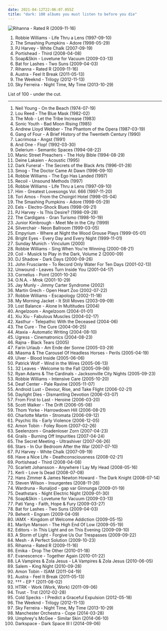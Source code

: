 ```yaml
---
date: 2021-04-12T22:06:07.055Z
title: "dark: 100 albums you must listen to before you die"
---
```

![Rihanna - Rated R (2009-11-16)](http://coverartarchive.org/release/27ea1a49-0929-4825-ad25-37ddbfc84932/11237324435-500.jpg "Rihanna - Rated R (2009-11-16)")
<ol class="albums">
<li data-cover="https://img.discogs.com/srk4VKwvLYZHsdluO_-5sOpdufc=/fit-in/600x611/filters:strip_icc():format(jpeg):mode_rgb():quality(90)/discogs-images/R-14621763-1578342628-8323.jpeg.jpg" data-tags="pop, rock, britpop, british" role="button">Robbie Williams - Life Thru a Lens (1997-09-10)</li>
<li data-cover="http://coverartarchive.org/release/dcae11f6-16e0-4efc-9b14-9a6497ca6150/8920454022-500.jpg" data-tags="alternative, 90s" role="button">The Smashing Pumpkins - Adore (1998-05-29)</li>
<li data-cover="http://coverartarchive.org/release/68a8b3b5-b256-4917-8ba0-b74e79bedb44/27171303470-500.jpg" data-tags="piano, alternative" role="button">PJ Harvey - White Chalk (2007-09-19)</li>
<li data-cover="https://img.discogs.com/TpNNXxoWE3RgXVV8X0NzByleZVg=/fit-in/600x580/filters:strip_icc():format(jpeg):mode_rgb():quality(90)/discogs-images/R-1402425-1279007160.jpeg.jpg" data-tags="trip-hop" role="button">Portishead - Third (2008-04-08)</li>
<li data-cover="https://img.discogs.com/5ULMdii6V1Px_WEq_Gnq-FYTwV4=/fit-in/500x500/filters:strip_icc():format(jpeg):mode_rgb():quality(90)/discogs-images/R-1690134-1266618713.jpeg.jpg" data-tags="piano" role="button">Soap&Skin - Lovetune for Vacuum (2009-03-13)</li>
<li data-cover="http://coverartarchive.org/release/1589c9ec-b9d8-30e6-8f0c-57dd7c52ec35/8202001315-500.jpg" data-tags="alternative, atmospheric" role="button">Bat for Lashes - Two Suns (2009-04-03)</li>
<li data-cover="http://coverartarchive.org/release/27ea1a49-0929-4825-ad25-37ddbfc84932/11237324435-500.jpg" data-tags="pop, rihanna" role="button">Rihanna - Rated R (2009-11-16)</li>
<li data-cover="http://coverartarchive.org/release/5e8aec59-129c-4cb4-b894-5e59edb5c4ca/4261741516-500.jpg" data-tags="indie electronic, new wave, alternative, synthpop" role="button">Austra - Feel It Break (2011-05-13)</li>
<li data-cover="http://coverartarchive.org/release/62ea06a1-8517-4e85-b66f-c2eee37e5b68/6456250497-500.jpg" data-tags="r&b" role="button">The Weeknd - Trilogy (2012-11-13)</li>
<li data-cover="http://coverartarchive.org/release/185d0b3a-3a56-4db8-8e80-2e47861d078b/12033804091-500.jpg" data-tags="indie pop, noise pop, indie rock, pop, rock, synthpop, alternative" role="button">Sky Ferreira - Night Time, My Time (2013-10-29)</li>
</ol>
List of 100 - under the cut.
<!-- more -->

_________________

<ol class="albums">
<li data-cover="https://via.placeholder.com/450" data-tags="singer-songwriter, 70s, folk rock" role="button">
Neil Young - On the Beach (1974-07-19)
</li>
<li data-cover="http://coverartarchive.org/release/3daaa225-b92c-340e-8a1e-2f78380e82a9/16360171548-500.jpg" data-tags="80s, rock" role="button">
Lou Reed - The Blue Mask (1982-02)
</li>
<li data-cover="https://img.discogs.com/zcFggLDOqJ71WeIG89qrAWcuYnI=/fit-in/600x600/filters:strip_icc():format(jpeg):mode_rgb():quality(90)/discogs-images/R-381628-1384313765-5053.jpeg.jpg" data-tags="80s, punk, dark, post-punk, anarcho-punk, anarchopunk, dmtr likes this album, sonic fetish, gloom punk" role="button">
The Mob - Let the Tribe Increase (1983)
</li>
<li data-cover="https://img.discogs.com/EWJD-VeCM5bj-nw9YQaElt6Tccs=/fit-in/400x393/filters:strip_icc():format(jpeg):mode_rgb():quality(90)/discogs-images/R-11627074-1519812156-1649.jpeg.jpg" data-tags="80s, no wave, experimental" role="button">
Sonic Youth - Bad Moon Rising (1985)
</li>
<li data-cover="http://coverartarchive.org/release/8b2b725f-c3dd-41c2-b98d-e42f027fbe1c/3768060682-500.jpg" data-tags="musical, soundtrack" role="button">
Andrew Lloyd Webber - The Phantom of the Opera (1987-03-19)
</li>
<li data-cover="https://img.discogs.com/FYbntpWx7Kum8VUDhEQ3SblLQBs=/fit-in/350x573/filters:strip_icc():format(jpeg):mode_rgb():quality(90)/discogs-images/R-4453816-1426631153-6153.jpeg.jpg" data-tags="alternative, dark, gang of four, flashback alternatives, wire-y" role="button">
Gang of Four - A Brief History of the Twentieth Century (1990)
</li>
<li data-cover="https://img.discogs.com/YXJHpQW8y46vG7hRWW_9ANNY1LI=/fit-in/600x530/filters:strip_icc():format(jpeg):mode_rgb():quality(90)/discogs-images/R-2008477-1258239023.jpeg.jpg" data-tags="gothic, darkwave" role="button">
Lacrimosa - Angst (1991)
</li>
<li data-cover="http://coverartarchive.org/release/dca56b61-66f1-34d9-8184-1010cf5bb8c9/24465532686-500.jpg" data-tags="electronic, ebm" role="button">
And One - Flop! (1992-03-30)
</li>
<li data-cover="http://coverartarchive.org/release/a19d73a5-005c-4be6-b256-2ca68249f176/18661266418-500.jpg" data-tags="electronic, ambient, chillout, electronica, delerium" role="button">
Delerium - Semantic Spaces (1994-08-22)
</li>
<li data-cover="https://img.discogs.com/Ghadzn_xpqXGzIU_Dw8VJRa6uoU=/fit-in/600x601/filters:strip_icc():format(jpeg):mode_rgb():quality(90)/discogs-images/R-4358145-1553540610-8949.jpeg.jpg" data-tags="90s, rock" role="button">
Manic Street Preachers - The Holy Bible (1994-08-29)
</li>
<li data-cover="http://coverartarchive.org/release/64bcdda1-f6f4-4d8e-877d-5c2253297462/2106453048-500.jpg" data-tags="electronic, dark, acoustic, gothic, psychedelic, live, infinite loop, schwarz, alexander veljanov, kuscheldunkel, dunkelbunnt, chrom records, d lakalen" role="button">
Deine Lakaien - Acoustic (1995)
</li>
<li data-cover="https://via.placeholder.com/450" data-tags="black metal" role="button">
Dark Funeral - The Secrets of the Black Arts (1996-01-28)
</li>
<li data-cover="http://coverartarchive.org/release/82e0e71d-d8f6-3706-b8cb-362198addb7f/15960032349-500.jpg" data-tags="folk" role="button">
Smog - The Doctor Came At Dawn (1996-09-10)
</li>
<li data-cover="http://coverartarchive.org/release/3852304a-41d1-4639-bab9-abb606c33c75/3031192753-500.jpg" data-tags="pop, alternative, britpop, rock" role="button">
Robbie Williams - The Ego Has Landed (1997)
</li>
<li data-cover="https://img.discogs.com/ZQkFoHZ_Mub8IYOF_c7O770P40g=/fit-in/450x450/filters:strip_icc():format(jpeg):mode_rgb():quality(90)/discogs-images/R-645215-1142711425.jpeg.jpg" data-tags="electronic" role="button">
Recoil - Unsound Methods (1997)
</li>
<li data-cover="https://img.discogs.com/srk4VKwvLYZHsdluO_-5sOpdufc=/fit-in/600x611/filters:strip_icc():format(jpeg):mode_rgb():quality(90)/discogs-images/R-14621763-1578342628-8323.jpeg.jpg" data-tags="pop, rock, britpop, british" role="button">
Robbie Williams - Life Thru a Lens (1997-09-10)
</li>
<li data-cover="https://img.discogs.com/5p0bYzMxbO-g0FixydX4t22HKkI=/fit-in/600x492/filters:strip_icc():format(jpeg):mode_rgb():quality(90)/discogs-images/R-4736214-1435140831-9496.jpeg.jpg" data-tags="love metal, gothic rock" role="button">
Him - Greatest Lovesongs Vol. 666 (1997-11-20)
</li>
<li data-cover="http://coverartarchive.org/release/2996ae5b-d50c-4278-bf43-9205d1d5f6b0/25001847121-500.jpg" data-tags="alternative, female vocalists, 90s" role="button">
Tori Amos - From the Choirgirl Hotel (1998-05-04)
</li>
<li data-cover="http://coverartarchive.org/release/dcae11f6-16e0-4efc-9b14-9a6497ca6150/8920454022-500.jpg" data-tags="alternative, 90s" role="button">
The Smashing Pumpkins - Adore (1998-05-29)
</li>
<li data-cover="http://coverartarchive.org/release/18274d01-86aa-4f26-ab80-5526bd285d9b/5129179403-500.jpg" data-tags="90s, indie rock" role="button">
Eels - Electro-Shock Blues (1998-09-21)
</li>
<li data-cover="http://coverartarchive.org/release/91b161bf-275e-3b8f-9fab-643e9d7ab152/14179447399-500.jpg" data-tags="alternative, female vocalists" role="button">
PJ Harvey - Is This Desire? (1998-09-28)
</li>
<li data-cover="http://coverartarchive.org/release/70f5e652-0a10-37ca-8d1d-1610ca3cfa29/3711112834-500.jpg" data-tags="rock, 90s, female vocalists" role="button">
The Cardigans - Gran Turismo (1998-10-19)
</li>
<li data-cover="https://img.discogs.com/i46qB3mQKhVEKWlKlWPbDtFSMhM=/fit-in/500x500/filters:strip_icc():format(jpeg):mode_rgb():quality(90)/discogs-images/R-9906320-1488305512-4362.jpeg.jpg" data-tags="blues" role="button">
Junior Kimbrough - Meet Me in the City (1999)
</li>
<li data-cover="http://coverartarchive.org/release/b0051e8d-d63b-3dbb-b801-737c54d73933/1745470355-500.jpg" data-tags="rock, grunge" role="button">
Silverchair - Neon Ballroom (1999-03-05)
</li>
<li data-cover="http://coverartarchive.org/release/c6918bbe-4343-4235-a8c5-ca6a79cf60ac/1009676795-500.jpg" data-tags="folk, acoustic, neofolk" role="button">
Empyrium - Where at Night the Wood Grouse Plays (1999-05-01)
</li>
<li data-cover="http://coverartarchive.org/release/534c550b-6e60-4dbc-9e95-05ea0340b0e1/26393492763-500.jpg" data-tags="indie" role="button">
Bright Eyes - Every Day and Every Night (1999-11-01)
</li>
<li data-cover="http://coverartarchive.org/release/6f39ba87-7f4d-458c-bfd3-60fafe5e3619/17806560705-500.jpg" data-tags="trip-hop" role="button">
Sunday Munich - Vinculum (2000)
</li>
<li data-cover="http://coverartarchive.org/release/b85f3519-c771-3267-92c0-cf509db2eba0/2454107403-500.jpg" data-tags="pop" role="button">
Robbie Williams - Sing When You're Winning (2000-08-21)
</li>
<li data-cover="http://coverartarchive.org/release/8c46ca4e-010b-4d9a-aee3-cc814ac07568/15344268208-500.jpg" data-tags="ambient, experimental, clinically romantic, achingly intelligent" role="button">
Coil - Musick to Play in the Dark, Volume 2 (2000-09)
</li>
<li data-cover="http://coverartarchive.org/release/4aacec70-87db-457e-96dc-59020c412e46/6212339784-500.jpg" data-tags="electronic, trip-hop, dark, winter, 2000s, for rainy days, nice nait" role="button">
DJ Shadow - Dark Days (2000-09-26)
</li>
<li data-cover="http://coverartarchive.org/release/d5f20f95-7347-4479-97e4-57046bc24d00/20385600250-500.jpg" data-tags="alternative, rock" role="button">
John Frusciante - To Record Only Water For Ten Days (2001-02-13)
</li>
<li data-cover="http://coverartarchive.org/release/3b1b7509-7bff-4a95-9ee8-f5e050cf102e/27704658731-500.jpg" data-tags="post-hardcore" role="button">
Unwound - Leaves Turn Inside You (2001-04-17)
</li>
<li data-cover="http://coverartarchive.org/release/d467e488-2fae-4175-918b-7c9d10f43737/2876340833-500.jpg" data-tags="japanese" role="button">
Cornelius - Point (2001-10-24)
</li>
<li data-cover="http://coverartarchive.org/release/88659fde-815a-4e36-b239-9d0818f23f1b/8345887600-500.jpg" data-tags="hard rock, rock, gothic" role="button">
O.N.A. - Mrok (2001-10-29)
</li>
<li data-cover="http://coverartarchive.org/release/ba845ec4-835a-4c0c-8ff1-178c0a96c173/3020029421-500.jpg" data-tags="alt-country, jay munly" role="button">
Jay Munly - Jimmy Carter Syndrome (2002)
</li>
<li data-cover="http://coverartarchive.org/release/49a9d443-4e2f-42de-80d6-77a04ab552f4/9607172240-500.jpg" data-tags="metal, ambient, experimental, dark, quality, has hidden track, albums owned by me, change my live forever" role="button">
Martin Grech - Open Heart Zoo (2002-07-22)
</li>
<li data-cover="http://coverartarchive.org/release/4af3d5df-674c-3d37-903c-b9ced24d5c3a/21168360245-500.jpg" data-tags="pop, robbie williams" role="button">
Robbie Williams - Escapology (2002-11-18)
</li>
<li data-cover="https://img.discogs.com/VJB1rFlOG6ZH8Uq_T0r9BxdfUTQ=/fit-in/600x595/filters:strip_icc():format(jpeg):mode_rgb():quality(90)/discogs-images/R-7107450-1433888454-3100.jpeg.jpg" data-tags="2003, rock" role="button">
My Morning Jacket - It Still Moves (2003-09-09)
</li>
<li data-cover="https://img.discogs.com/Oq8wffUTLSmll6jZMx4cd-_wKGA=/fit-in/600x547/filters:strip_icc():format(jpeg):mode_rgb():quality(90)/discogs-images/R-2440709-1284210852.jpeg.jpg" data-tags="trip-hop" role="button">
Lost Balance - Alone In Multitudes (2004)
</li>
<li data-cover="http://coverartarchive.org/release/58f47cac-c702-4018-ba4a-7cf3a40941a2/2610903396-500.jpg" data-tags="ambient, ethereal, darkwave, female vocalists" role="button">
Angelzoom - Angelzoom (2004-01-01)
</li>
<li data-cover="http://coverartarchive.org/release/40ea02cf-77ee-43e7-89c3-ab54f759c078/5619297237-500.jpg" data-tags="experimental" role="button">
Xiu Xiu - Fabulous Muscles (2004-02-17)
</li>
<li data-cover="http://coverartarchive.org/release/bb36ae6a-88dd-45d7-8e3f-46706708d220/1644198280-500.jpg" data-tags="black metal" role="button">
Xasthur - Telepathic With the Deceased (2004-06)
</li>
<li data-cover="http://coverartarchive.org/release/25e2716b-2c65-3ef8-b4ff-afc96570347d/7947383918-500.jpg" data-tags="post-punk, rock, alternative" role="button">
The Cure - The Cure (2004-06-25)
</li>
<li data-cover="http://coverartarchive.org/release/887f53f8-4a26-4281-a659-019b07fe829e/3263073661-500.jpg" data-tags="experimental" role="button">
Ataxia - Automatic Writing (2004-08-10)
</li>
<li data-cover="http://coverartarchive.org/release/97af86a2-0d59-45b1-895d-b477eba05369/17633867348-500.jpg" data-tags="electronic, trip-hop" role="button">
Ugress - Cinematronics (2004-08-23)
</li>
<li data-cover="http://coverartarchive.org/release/4970d789-2bf8-4e33-84be-a48cfb1f7eaa/28036017062-500.jpg" data-tags="ambient" role="button">
Rajna - Black Tears (2005)
</li>
<li data-cover="http://coverartarchive.org/release/ee2ded2b-e706-4e20-9ae6-98bba2e4e291/8610003714-500.jpg" data-tags="punk rock" role="button">
Farin Urlaub - Am Ende der Sonne (2005-03-29)
</li>
<li data-cover="https://img.discogs.com/HAPUMMhGqC22bgWX2SoQdUS2w8w=/fit-in/266x267/filters:strip_icc():format(jpeg):mode_rgb():quality(90)/discogs-images/R-738400-1153696402.jpeg.jpg" data-tags="instrumental, experimental, dark, haunting, violins, avantgarde, dark ambient, interesting, avant-prog, mimicry, horror music, noir dandy, hidden masterpiece" role="button">
Miasma & The Carousel Of Headless Horses - Perils (2005-04-19)
</li>
<li data-cover="http://coverartarchive.org/release/1827a150-50d3-322f-88e8-23855fd9cd3b/21285140194-500.jpg" data-tags="experimental, electronic, avant-garde" role="button">
Ulver - Blood Inside (2005-06-06)
</li>
<li data-cover="https://via.placeholder.com/450" data-tags="indie, singer-songwriter, british" role="button">
Patrick Wolf - Wind in the Wires (2005-06-13)
</li>
<li data-cover="http://coverartarchive.org/release/76003d22-be58-4cad-900b-59f9222512fd/28650102737-500.jpg" data-tags="alternative rock, hard rock" role="button">
32 Leaves - Welcome to the Fall (2005-09-06)
</li>
<li data-cover="http://coverartarchive.org/release/defa1d7d-348e-4398-a155-1a3229201972/15459826827-500.jpg" data-tags="rock, singer-songwriter, alt-country, ryan adams" role="button">
Ryan Adams & The Cardinals - Jacksonville City Nights (2005-09-23)
</li>
<li data-cover="http://coverartarchive.org/release/d304d0ae-4937-30a9-9ea7-656a8d92860b/1413448182-500.jpg" data-tags="pop, robbie williams" role="button">
Robbie Williams - Intensive Care (2005-10-20)
</li>
<li data-cover="http://coverartarchive.org/release/747b94d9-c224-42f6-bbb2-86660095983b/19190222896-500.jpg" data-tags="ambient" role="button">
Deaf Center - Pale Ravine (2005-11-07)
</li>
<li data-cover="https://img.discogs.com/giNZH8F_a4Lq_kp-oI4fXVZdqhQ=/fit-in/600x517/filters:strip_icc():format(jpeg):mode_rgb():quality(90)/discogs-images/R-659495-1171225004.jpeg.jpg" data-tags="industrial" role="button">
Android Lust - Devour, Rise, and Take Flight (2006-02-21)
</li>
<li data-cover="http://coverartarchive.org/release/d7162642-9a0e-354c-868a-2cdddc6c27dc/2607673953-500.jpg" data-tags="doom metal" role="button">
Daylight Dies - Dismantling Devotion (2006-03-07)
</li>
<li data-cover="https://img.discogs.com/Pe_TGq0oPcvu7tNDerf3zOxwyyw=/fit-in/600x480/filters:strip_icc():format(jpeg):mode_rgb():quality(90)/discogs-images/R-652987-1339811087-5165.jpeg.jpg" data-tags="post-hardcore" role="button">
From First to Last - Heroine (2006-03-20)
</li>
<li data-cover="http://coverartarchive.org/release/65cfba88-743b-4466-a3ed-d18e44ad99e0/8784418216-500.jpg" data-tags="avant-garde, experimental" role="button">
Scott Walker - The Drift (2006-05-08)
</li>
<li data-cover="http://coverartarchive.org/release/da978091-4345-440f-9489-c3d08ee736fb/21329899393-500.jpg" data-tags="electronic" role="button">
Thom Yorke - Harrowdown Hill (2006-08-21)
</li>
<li data-cover="http://coverartarchive.org/release/cf099799-3f91-4418-abbd-e9dec82b1a58/10599577358-500.jpg" data-tags="alternative, female vocalists, singer-songwriter" role="button">
Charlotte Martin - Stromata (2006-09-12)
</li>
<li data-cover="https://img.discogs.com/H7tlFqLHefrifMGC6dqj0vJ2sjM=/fit-in/600x600/filters:strip_icc():format(jpeg):mode_rgb():quality(90)/discogs-images/R-15216139-1588236407-2635.jpeg.jpg" data-tags="experimental, noise rock, dark, psychedelic" role="button">
Psychic Ills - Early Violence (2006-12-05)
</li>
<li data-cover="http://coverartarchive.org/release/7c42d81f-3a18-4739-94d9-af5eb66accbb/11240077077-500.jpg" data-tags="electronic, idm" role="button">
Amon Tobin - Foley Room (2007-02-26)
</li>
<li data-cover="https://img.discogs.com/mpwlZahjDIScb7Mt4W2PN-FK4dI=/fit-in/300x300/filters:strip_icc():format(jpeg):mode_rgb():quality(90)/discogs-images/R-976185-1179856291.jpeg.jpg" data-tags="dark, lost, passing, to check, darklight, angstwave, dark dark, dark dark dark, playlist2873" role="button">
Seelenzorn - Gnadenloser Zorn (2007-04-23)
</li>
<li data-cover="http://coverartarchive.org/release/19ea9185-cfce-4577-8f7d-56065d4181da/6362215975-500.jpg" data-tags="post-rock" role="button">
Grails - Burning Off Impurities (2007-04-24)
</li>
<li data-cover="https://img.discogs.com/Cxpq-0b5jUoAj3rTyQI6oBa15vU=/fit-in/600x595/filters:strip_icc():format(jpeg):mode_rgb():quality(90)/discogs-images/R-1004055-1251510647.jpeg.jpg" data-tags="dark, melancholic, depression, lost, magic, passing, to check, arcane, darklight, angstwave, dark dark, female electronic, s meeting, radio13, playlist4, iamalone, playlist2873" role="button">
The Secret Meeting - Ultrashiver (2007-06-26)
</li>
<li data-cover="http://coverartarchive.org/release/04ea5f92-d9c9-4565-985c-f76e9b501247/23087035503-500.jpg" data-tags="indie, indie pop, canadian" role="button">
Stars - In Our Bedroom After the War (2007-07-10)
</li>
<li data-cover="http://coverartarchive.org/release/68a8b3b5-b256-4917-8ba0-b74e79bedb44/27171303470-500.jpg" data-tags="piano, alternative" role="button">
PJ Harvey - White Chalk (2007-09-19)
</li>
<li data-cover="http://coverartarchive.org/release/1b354727-7edb-4216-b416-67a4a9030fb4/27119269087-500.jpg" data-tags="shoegaze" role="button">
Have a Nice Life - Deathconsciousness (2008-02-21)
</li>
<li data-cover="https://img.discogs.com/TpNNXxoWE3RgXVV8X0NzByleZVg=/fit-in/600x580/filters:strip_icc():format(jpeg):mode_rgb():quality(90)/discogs-images/R-1402425-1279007160.jpeg.jpg" data-tags="trip-hop" role="button">
Portishead - Third (2008-04-08)
</li>
<li data-cover="http://coverartarchive.org/release/8cf43ee9-65c3-407e-863d-cdb7b8bbad39/28864635475-500.jpg" data-tags="tom waits, alternative, cover" role="button">
Scarlett Johansson - Anywhere I Lay My Head (2008-05-16)
</li>
<li data-cover="http://coverartarchive.org/release/7e03de41-4397-4757-9e8b-9703d19c8440/5877736768-500.jpg" data-tags="gothic rock, pop" role="button">
Kerli - Love Is Dead (2008-07-08)
</li>
<li data-cover="https://img.discogs.com/EO4tmF4L3bRSVSeSkTD5aNzF3Ak=/fit-in/506x500/filters:strip_icc():format(jpeg):mode_rgb():quality(90)/discogs-images/R-1486045-1309206695.jpeg.jpg" data-tags="soundtrack" role="button">
Hans Zimmer & James Newton Howard - The Dark Knight (2008-07-14)
</li>
<li data-cover="http://coverartarchive.org/release/a94365c2-0440-33f7-8278-bc3bf373243c/15037794641-500.jpg" data-tags="progressive rock" role="button">
Steven Wilson - Insurgentes (2008-11-26)
</li>
<li data-cover="http://coverartarchive.org/release/11b2eb6b-6ecb-4cfc-b814-8ebc80dccd88/9907441763-500.jpg" data-tags="folk, dark folk, neofolk" role="button">
Wardruna - Runaljod - gap var Ginnunga (2009-01-19)
</li>
<li data-cover="http://coverartarchive.org/release/67fd1cdd-1024-41e1-b103-fab82330a0b4/5674381799-500.jpg" data-tags="industrial metal" role="button">
Deathstars - Night Electric Night (2009-01-30)
</li>
<li data-cover="https://img.discogs.com/5ULMdii6V1Px_WEq_Gnq-FYTwV4=/fit-in/500x500/filters:strip_icc():format(jpeg):mode_rgb():quality(90)/discogs-images/R-1690134-1266618713.jpeg.jpg" data-tags="piano" role="button">
Soap&Skin - Lovetune for Vacuum (2009-03-13)
</li>
<li data-cover="http://coverartarchive.org/release/ad8251fc-f91f-4f77-bfdd-3dea80aa4826/9967921599-500.jpg" data-tags="pop" role="button">
Pati Yang - Faith, Hope & Fury (2009-03-27)
</li>
<li data-cover="http://coverartarchive.org/release/1589c9ec-b9d8-30e6-8f0c-57dd7c52ec35/8202001315-500.jpg" data-tags="alternative, atmospheric" role="button">
Bat for Lashes - Two Suns (2009-04-03)
</li>
<li data-cover="http://coverartarchive.org/release/c17e88d4-2faa-4d07-bbc3-d5453fdf54a6/10207969406-500.jpg" data-tags="black metal" role="button">
Beherit - Engram (2009-04-09)
</li>
<li data-cover="https://img.discogs.com/lNDL8nXCb7x21HoFPfPmChKCZZU=/fit-in/600x534/filters:strip_icc():format(jpeg):mode_rgb():quality(90)/discogs-images/R-1773854-1609708059-9034.jpeg.jpg" data-tags="alternative" role="button">
IAMX - Kingdom of Welcome Addiction (2009-05-15)
</li>
<li data-cover="http://coverartarchive.org/release/a4659f71-2c62-4aa4-813a-b9e2924d8a50/2554039402-500.jpg" data-tags="industrial rock, alternative rock" role="button">
Marilyn Manson - The High End Of Low (2009-05-19)
</li>
<li data-cover="https://img.discogs.com/ZrzWeONUtVrJz4UzL1bO3auIr7U=/fit-in/600x589/filters:strip_icc():format(jpeg):mode_rgb():quality(90)/discogs-images/R-2084980-1423077313-1815.jpeg.jpg" data-tags="synthpop, electronic, post-punk, alternative, post-punk revival" role="button">
Editors - In This Light and on This Evening (2009-09-10)
</li>
<li data-cover="https://img.discogs.com/WKOPhtOLOcJTexdqT9-NIbgZzL4=/fit-in/600x600/filters:strip_icc():format(jpeg):mode_rgb():quality(90)/discogs-images/R-1972619-1510337422-8008.png.jpg" data-tags="doom metal, sludge" role="button">
A Storm of Light - Forgive Us Our Trespasses (2009-09-22)
</li>
<li data-cover="https://img.discogs.com/OfnVaNWcLC_1fJP2srRq-1JJxHY=/fit-in/600x600/filters:strip_icc():format(jpeg):mode_rgb():quality(90)/discogs-images/R-8895387-1470992353-6458.jpeg.jpg" data-tags="synthpop" role="button">
Mesh - A Perfect Solution (2009-10-23)
</li>
<li data-cover="http://coverartarchive.org/release/27ea1a49-0929-4825-ad25-37ddbfc84932/11237324435-500.jpg" data-tags="pop, rihanna" role="button">
Rihanna - Rated R (2009-11-16)
</li>
<li data-cover="http://coverartarchive.org/release/42c22569-1d0f-41fd-ac67-327c2ae6f614/8171013124-500.jpg" data-tags="dubstep, electro, dark, quiet, sinister, synth-pop, sharp, scuba" role="button">
Emika - Drop The Other (2010-01-18)
</li>
<li data-cover="http://coverartarchive.org/release/fc4fe161-760e-4200-990a-5d043977cb56/9020464539-500.jpg" data-tags="rock, female vocalists, gothic rock" role="button">
Evanescence - Together Again (2010-01-22)
</li>
<li data-cover="http://coverartarchive.org/release/db631e09-7b57-4efd-b62a-65a94e74cb64/14338666850-500.jpg" data-tags="experimental, dark" role="button">
LA Vampires & Zola Jesus - LA Vampires & Zola Jesus (2010-06-05)
</li>
<li data-cover="http://coverartarchive.org/release/c2852bc2-4919-41e7-aab4-c3ff47ba1c2c/20543754977-500.jpg" data-tags="witch house" role="button">
Salem - King Night (2010-09-28)
</li>
<li data-cover="http://coverartarchive.org/release/d3264e30-5a8f-4522-a8e3-41afa62846fd/7923895295-500.jpg" data-tags="experimental, electronic, dubstep" role="button">
Amon Tobin - ISAM (2011-04-19)
</li>
<li data-cover="http://coverartarchive.org/release/5e8aec59-129c-4cb4-b894-5e59edb5c4ca/4261741516-500.jpg" data-tags="indie electronic, new wave, alternative, synthpop" role="button">
Austra - Feel It Break (2011-05-13)
</li>
<li data-cover="http://coverartarchive.org/release/5266783e-e11f-4d75-abe0-8ebde34d19cc/14988045574-500.jpg" data-tags="alternative rock, ambient, electronic, alternative" role="button">
††† - EP † (2011-08-02)
</li>
<li data-cover="http://coverartarchive.org/release/178a02ba-fe9a-4be1-a747-303faac35388/8156839578-500.jpg" data-tags="electronic" role="button">
HTRK - Work (Work, Work) (2011-09-06)
</li>
<li data-cover="http://coverartarchive.org/release/7bd4468c-2434-4450-8fa5-76812f1b56aa/9082713992-500.jpg" data-tags="synthpop, darkwave, electronic" role="button">
Trust - Trst (2012-02-28)
</li>
<li data-cover="http://coverartarchive.org/release/d13f150e-6669-4dbb-8645-b3d69b2314ab/3827163979-500.jpg" data-tags="soul" role="button">
Cold Specks - I Predict a Graceful Expulsion (2012-05-18)
</li>
<li data-cover="http://coverartarchive.org/release/62ea06a1-8517-4e85-b66f-c2eee37e5b68/6456250497-500.jpg" data-tags="r&b" role="button">
The Weeknd - Trilogy (2012-11-13)
</li>
<li data-cover="http://coverartarchive.org/release/185d0b3a-3a56-4db8-8e80-2e47861d078b/12033804091-500.jpg" data-tags="indie pop, noise pop, indie rock, pop, rock, synthpop, alternative" role="button">
Sky Ferreira - Night Time, My Time (2013-10-29)
</li>
<li data-cover="http://coverartarchive.org/release/7d276ca4-c5da-4ad7-a838-2939d57b6a55/7522883582-500.jpg" data-tags="rock, alternative" role="button">
Manchester Orchestra - Cope (2014-03-28)
</li>
<li data-cover="https://img.discogs.com/9PDtmZ2_henvYKywdGuB39NB2Ik=/fit-in/600x595/filters:strip_icc():format(jpeg):mode_rgb():quality(90)/discogs-images/R-5783225-1615539820-2462.jpeg.jpg" data-tags="metal, hard rock, epic, dark, funky, complex, groovy, jam band, prog-rock, grungy, epic guitar solos" role="button">
Umphrey's McGee - Similar Skin (2014-06-10)
</li>
<li data-cover="http://coverartarchive.org/release/7d20314b-2d1f-4c00-84ba-53d973044096/8264989926-500.jpg" data-tags="atmospheric black metal" role="button">
Darkspace - Dark Space III I (2014-09-06)
</li>
</ol>